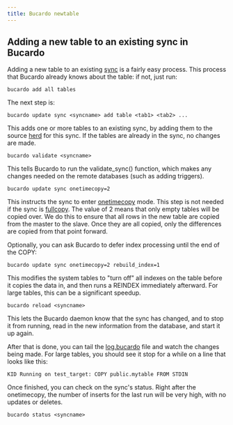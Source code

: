 ```yaml
---
title: Bucardo newtable
---
```


Adding a new table to an existing sync in Bucardo
-------------------------------------------------

Adding a new table to an existing [sync](/Bucardo/sync) is a fairly easy process. This process that Bucardo already knows about the table: if not, just run:

    bucardo add all tables

The next step is:

    bucardo update sync <syncname> add table <tab1> <tab2> ...

This adds one or more tables to an existing sync, by adding them to the source [herd](/Bucardo/herd) for this sync. If the tables are already in the sync, no changes are made.

    bucardo validate <syncname>

This tells Bucardo to run the validate_sync() function, which makes any changes needed on the remote databases (such as adding triggers).

    bucardo update sync onetimecopy=2

This instructs the sync to enter [onetimecopy](/Bucardo/onetimecopy) mode. This step is not needed if the sync is [fullcopy](/Bucardo/fullcopy). The value of 2 means that only empty tables will be copied over. We do this to ensure that all rows in the new table are copied from the master to the slave. Once they are all copied, only the differences are copied from that point forward.

Optionally, you can ask Bucardo to defer index processing until the end of the COPY:

    bucardo update sync onetimecopy=2 rebuild_index=1

This modifies the system tables to "turn off" all indexes on the table before it copies the data in, and then runs a REINDEX immediately afterward. For large tables, this can be a significant speedup.

    bucardo reload <syncname>

This lets the Bucardo daemon know that the sync has changed, and to stop it from running, read in the new information from the database, and start it up again.

After that is done, you can tail the [log.bucardo](/Bucardo/log.bucardo) file and watch the changes being made. For large tables, you should see it stop for a while on a line that looks like this:

    KID Running on test_target: COPY public.mytable FROM STDIN

Once finished, you can check on the sync's status. Right after the onetimecopy, the number of inserts for the last run will be very high, with no updates or deletes.

    bucardo status <syncname>

